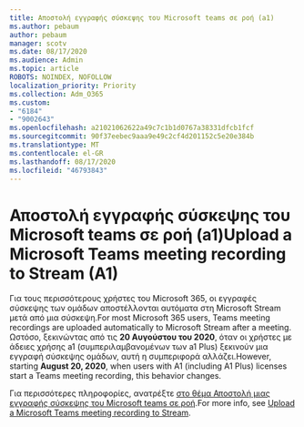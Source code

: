 ```yaml
---
title: Αποστολή εγγραφής σύσκεψης του Microsoft teams σε ροή (a1)
ms.author: pebaum
author: pebaum
manager: scotv
ms.date: 08/17/2020
ms.audience: Admin
ms.topic: article
ROBOTS: NOINDEX, NOFOLLOW
localization_priority: Priority
ms.collection: Adm_O365
ms.custom:
- "6184"
- "9002643"
ms.openlocfilehash: a21021062622a49c7c1b1d0767a38331dfcb1fcf
ms.sourcegitcommit: 90f37eebec9aaa9e49c2cf4d201152c5e20e384b
ms.translationtype: MT
ms.contentlocale: el-GR
ms.lasthandoff: 08/17/2020
ms.locfileid: "46793843"
---
```

# <a name="upload-a-microsoft-teams-meeting-recording-to-stream-a1"></a><span data-ttu-id="5ac99-102">Αποστολή εγγραφής σύσκεψης του Microsoft teams σε ροή (a1)</span><span class="sxs-lookup"><span data-stu-id="5ac99-102">Upload a Microsoft Teams meeting recording to Stream (A1)</span></span>

<span data-ttu-id="5ac99-103">Για τους περισσότερους χρήστες του Microsoft 365, οι εγγραφές σύσκεψης των ομάδων αποστέλλονται αυτόματα στη Microsoft Stream μετά από μια σύσκεψη.</span><span class="sxs-lookup"><span data-stu-id="5ac99-103">For most Microsoft 365 users, Teams meeting recordings are uploaded automatically to Microsoft Stream after a meeting.</span></span> <span data-ttu-id="5ac99-104">Ωστόσο, ξεκινώντας από τις  **20 Αυγούστου του 2020**, όταν οι χρήστες με άδειες χρήσης a1 (συμπεριλαμβανομένων των a1 Plus) ξεκινούν μια εγγραφή σύσκεψης ομάδων, αυτή η συμπεριφορά αλλάζει.</span><span class="sxs-lookup"><span data-stu-id="5ac99-104">However, starting  **August 20, 2020**, when users with A1 (including A1 Plus) licenses start a Teams meeting recording, this behavior changes.</span></span>  

<span data-ttu-id="5ac99-105">Για περισσότερες πληροφορίες, ανατρέξτε [στο θέμα Αποστολή μιας εγγραφής σύσκεψης του Microsoft teams σε ροή](https://docs.microsoft.com/stream/portal-upload-teams-meeting-recording).</span><span class="sxs-lookup"><span data-stu-id="5ac99-105">For more info, see [Upload a Microsoft Teams meeting recording to Stream](https://docs.microsoft.com/stream/portal-upload-teams-meeting-recording).</span></span>
